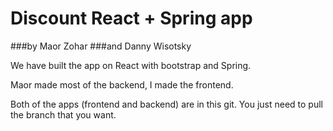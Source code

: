 # Discount React + Spring app
###by Maor Zohar
###and Danny Wisotsky

We have built the app on React with bootstrap and Spring.

Maor made most of the backend, I made the frontend.

Both of the apps (frontend and backend) are in this git. You just need to pull the branch that you want.